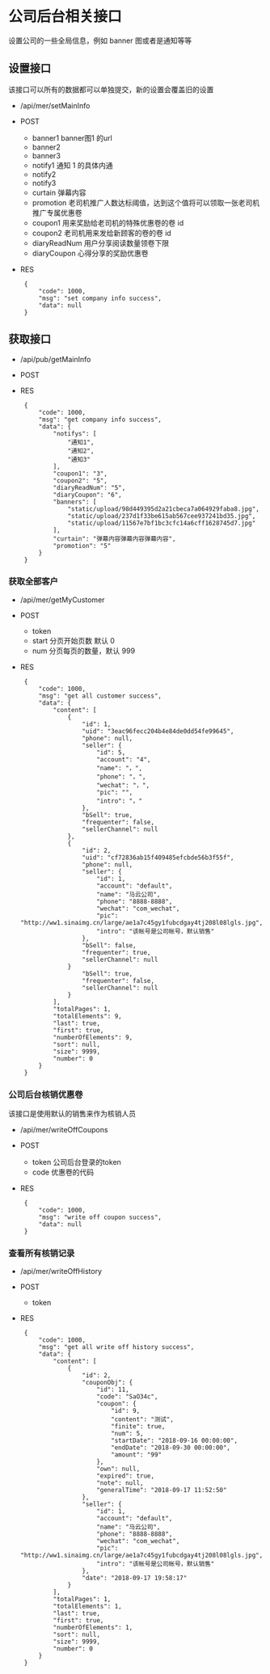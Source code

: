 # 公司后台相关接口
设置公司的一些全局信息，例如 banner 图或者是通知等等

## 设置接口
该接口可以所有的数据都可以单独提交，新的设置会覆盖旧的设置

 - /api/mer/setMainInfo
 - POST
     - banner1         banner图1 的url
     - banner2
     - banner3
     - notify1         通知 1 的具体内通
     - notify2
     - notify3
     - curtain         弹幕内容
     - promotion       老司机推广人数达标阈值，达到这个值将可以领取一张老司机推广专属优惠卷
     - coupon1         用来奖励给老司机的特殊优惠卷的卷 id
     - coupon2         老司机用来发给新顾客的卷的卷 id
     - diaryReadNum    用户分享阅读数量领卷下限
     - diaryCoupon     心得分享的奖励优惠卷
  
 - RES
    
        {
            "code": 1000,
            "msg": "set company info success",
            "data": null
        }

## 获取接口
 - /api/pub/getMainInfo
 - POST
 - RES
        
        {
            "code": 1000,
            "msg": "get company info success",
            "data": {
                "notifys": [
                    "通知1",
                    "通知2",
                    "通知3"
                ],
                "coupon1": "3",
                "coupon2": "5",
                "diaryReadNum": "5",
                "diaryCoupon": "6",
                "banners": [
                    "static/upload/98d449395d2a21cbeca7a064929faba8.jpg",
                    "static/upload/237d1f33be615ab567cee937241bd35.jpg",
                    "static/upload/11567e7bf1bc3cfc14a6cff1628745d7.jpg"
                ],
                "curtain": "弹幕内容弹幕内容弹幕内容",
                "promotion": "5"
            }
        }
        
### 获取全部客户
 - /api/mer/getMyCustomer
 - POST
    - token
    - start     分页开始页数 默认 0
    - num       分页每页的数量，默认 999
 
 - RES
 
        {
            "code": 1000,
            "msg": "get all customer success",
            "data": {
                "content": [
                    {
                        "id": 1,
                        "uid": "3eac96fecc204b4e84de0dd54fe99645",
                        "phone": null,
                        "seller": {
                            "id": 5,
                            "account": "4",
                            "name": "，",
                            "phone": "，",
                            "wechat": "，",
                            "pic": "",
                            "intro": "，"
                        },
                        "bSell": true,
                        "frequenter": false,
                        "sellerChannel": null
                    },
                    {
                        "id": 2,
                        "uid": "cf72836ab15f409485efcbde56b3f55f",
                        "phone": null,
                        "seller": {
                            "id": 1,
                            "account": "default",
                            "name": "马云公司",
                            "phone": "8888-8888",
                            "wechat": "com_wechat",
                            "pic": "http://ww1.sinaimg.cn/large/ae1a7c45gy1fubcdgay4tj208l08lgls.jpg",
                            "intro": "该帐号是公司帐号，默认销售"
                        },
                        "bSell": false,
                        "frequenter": true,
                        "sellerChannel": null
                    }
                        "bSell": true,
                        "frequenter": false,
                        "sellerChannel": null
                    }
                ],
                "totalPages": 1,
                "totalElements": 9,
                "last": true,
                "first": true,
                "numberOfElements": 9,
                "sort": null,
                "size": 9999,
                "number": 0
            }
        }
        
### 公司后台核销优惠卷
该接口是使用默认的销售来作为核销人员

 - /api/mer/writeOffCoupons
 - POST
    - token 公司后台登录的token
    - code 优惠卷的代码
 - RES 
    
        {
            "code": 1000,
            "msg": "write off coupon success",
            "data": null
        }

### 查看所有核销记录
 - /api/mer/writeOffHistory
 - POST
    - token

 - RES
 
        {
            "code": 1000,
            "msg": "get all write off history success",
            "data": {
                "content": [
                    {
                        "id": 2,
                        "couponObj": {
                            "id": 11,
                            "code": "SaO34c",
                            "coupon": {
                                "id": 9,
                                "content": "测试",
                                "finite": true,
                                "num": 5,
                                "startDate": "2018-09-16 00:00:00",
                                "endDate": "2018-09-30 00:00:00",
                                "amount": "99"
                            },
                            "own": null,
                            "expired": true,
                            "note": null,
                            "generalTime": "2018-09-17 11:52:50"
                        },
                        "seller": {
                            "id": 1,
                            "account": "default",
                            "name": "马云公司",
                            "phone": "8888-8888",
                            "wechat": "com_wechat",
                            "pic": "http://ww1.sinaimg.cn/large/ae1a7c45gy1fubcdgay4tj208l08lgls.jpg",
                            "intro": "该帐号是公司帐号，默认销售"
                        },
                        "date": "2018-09-17 19:58:17"
                    }
                ],
                "totalPages": 1,
                "totalElements": 1,
                "last": true,
                "first": true,
                "numberOfElements": 1,
                "sort": null,
                "size": 9999,
                "number": 0
            }
        }